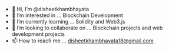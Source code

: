 - 👋 Hi, I’m @disheetkhambhayata
- 👀 I’m interested in ... Blockchain Development
- 🌱 I’m currently learning ... Solidity and Web3.js
- 💞️ I’m looking to collaborate on ... Blockchain projects and web development projects
- 📫 How to reach me ... disheetkhambhayata18@gmail.com

<!---
disheetkhambhayata/disheetkhambhayata is a ✨ special ✨ repository because its `README.md` (this file) appears on your GitHub profile.
You can click the Preview link to take a look at your changes.
--->
